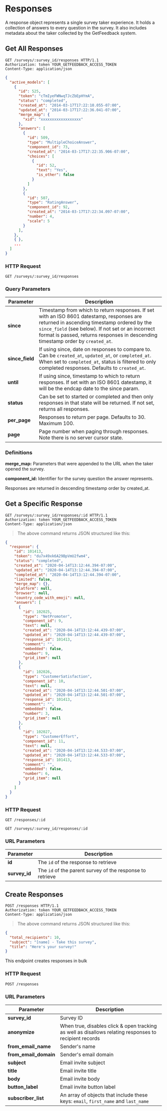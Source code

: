 # Responses
<aside class="notice">
A response object represents a single survey taker experience. It holds a collection of answers to every question in the survey. It also includes metadata about the taker collected by the GetFeedback system.
</aside>

## Get All Responses

```http
GET /surveys/:survey_id/responses HTTP/1.1
Authorization: token YOUR_GETFEEDBACK_ACCESS_TOKEN
Content-Type: application/json
```

```json
{
  "active_models": [
    {
      "id": 525,
      "token": "cTmIyeFWNwqTJcZbEpHYmA",
      "status": "completed",
      "created_at": "2014-03-17T17:22:10.055-07:00",
      "updated_at": "2014-03-17T17:22:36.041-07:00",
      "merge_map": {
        "xid": "xxxxxxxxxxxxxxxxxx"
      },
      "answers": [
        {
          "id": 509,
          "type": "MultipleChoiceAnswer",
          "component_id": 73,
          "created_at": "2014-03-17T17:22:35.906-07:00",
          "choices": [
            {
              "id": 52,
              "text": "Yes",
              "is_other": false
            }
          ]
        },
        {
          "id": 507,
          "type": "RatingAnswer",
          "component_id": 92,
          "created_at": "2014-03-17T17:22:34.097-07:00",
          "number": 4,
          "scale": 5
        }
      ],
    },
    { },
    ...
  ]
}
```

### HTTP Request

`GET /surveys/:survey_id/responses`

### Query Parameters

Parameter | Description
--------- | -----------
**since** | Timestamp from which to return responses. If set with an ISO 8601 datestamp, responses are returned in ascending timestamp ordered by the `since_field` (see below). If not set or an incorrect format is passed, returns responses in descending timestamp order by `created_at`.
**since_field** | If using since, date on responses to compare to. Can be `created_at`, `updated_at`, or `completed_at`. When set to `completed_at`, status is filtered to only completed responses. Defaults to `created_at`.
**until** | If using since, timestamp to which to return responses. If set with an ISO 8601 datestamp, it will be the endcap date to the since param.
**status** | Can be set to started or completed and then only responses in that state will be returned. If not set, returns all responses.
**per_page** | Responses to return per page. Defaults to 30. Maximum 100.
**page** | Page number when paging through responses. Note there is no server cursor state.


### Definitions

**merge_map:** Parameters that were appended to the URL when the taker opened the survey.

**component_id:** Identifier for the survey question the answer represents.

<aside class="success">
Responses are returned in descending timestamp order by created_at.
</aside>

## Get a Specific Response

```http
GET /surveys/:survey_id/responses/:id HTTP/1.1
Authorization: token YOUR_GETFEEDBACK_ACCESS_TOKEN
Content-Type: application/json
```

> The above command returns JSON structured like this:

```json
{
  "response": {
    "id": 101413,
    "token": "du7x49xk6A29BpVmU2fwm4",
    "status": "completed",
    "created_at": "2020-04-14T13:12:44.394-07:00",
    "updated_at": "2020-04-14T13:12:44.394-07:00",
    "completed_at": "2020-04-14T13:12:44.394-07:00",
    "limited": false,
    "merge_map": {},
    "platform": null,
    "browser": null,
    "country_code_with_emoji": null,
    "answers": [
      {
        "id": 102025,
        "type": "NetPromoter",
        "component_id": 9,
        "text": null,
        "created_at": "2020-04-14T13:12:44.439-07:00",
        "updated_at": "2020-04-14T13:12:44.439-07:00",
        "response_id": 101413,
        "comment": "",
        "embedded": false,
        "number": 9,
        "grid_item": null
      },
      {
        "id": 102026,
        "type": "CustomerSatisfaction",
        "component_id": 10,
        "text": null,
        "created_at": "2020-04-14T13:12:44.501-07:00",
        "updated_at": "2020-04-14T13:12:44.501-07:00",
        "response_id": 101413,
        "comment": "",
        "embedded": false,
        "number": 3,
        "grid_item": null
      },
      {
        "id": 102027,
        "type": "CustomerEffort",
        "component_id": 11,
        "text": null,
        "created_at": "2020-04-14T13:12:44.533-07:00",
        "updated_at": "2020-04-14T13:12:44.533-07:00",
        "response_id": 101413,
        "comment": "",
        "embedded": false,
        "number": 6,
        "grid_item": null
      }
    ]
  }
}
```

### HTTP Request

`GET /responses/:id`

`GET /surveys/:survey_id/responses/:id`

### URL Parameters

Parameter | Description
--------- | -----------
**id** | The `id` of the response to retrieve
**survey_id** | The `id` of the parent survey of the response to retrieve

## Create Responses

```http
POST /responses HTTP/1.1
Authorization: token YOUR_GETFEEDBACK_ACCESS_TOKEN
Content-Type: application/json
```

> The above command returns JSON structured like this:

```json
{
  "total_recipients": 10,
  "subject": "[name] - Take this survey",
  "title": "Here's your survey!"
}
```

This endpoint creates responses in bulk

### HTTP Request

`POST /responses`

### URL Parameters

Parameter | Description
--------- | -----------
**survey_id** | Survey ID
**anonymize** | When true, disables click & open tracking as well as disallows relating responses to recipient records
**from_email_name** | Sender's name
**from_email_domain** | Sender's email domain
**subject** | Email invite subject
**title** | Email invite title
**body** | Email invite body
**button_label** | Email invite button label
**subscriber_list** | An array of objects that include these keys: `email`, `first_name` and `last_name`
